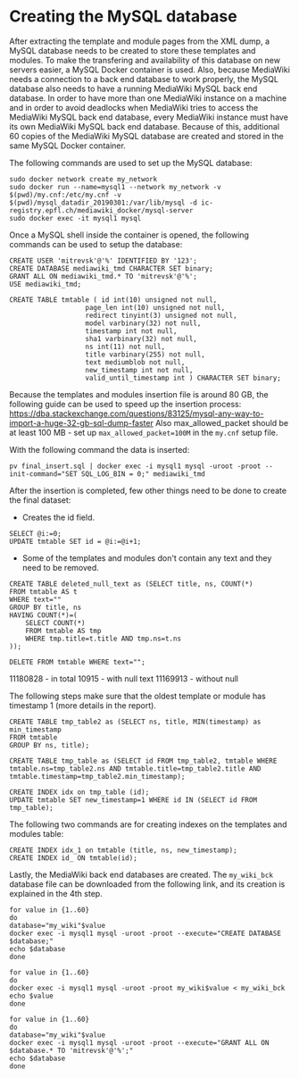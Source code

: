 # Creating the MySQL database

After extracting the template and module pages from the XML dump, a MySQL database needs to be created to store these templates and modules. To make the transfering and availability of this database on new servers easier, a MySQL Docker container is used. Also, because MediaWiki needs a connection to a back end database to work properly, the MySQL database also needs to have a running MediaWiki MySQL back end database. In order to have more than one MediaWiki instance on a machine and in order to avoid deadlocks when MediaWiki tries to access the MediaWiki MySQL back end database, every MediaWiki instance must have its own MediaWiki MySQL back end database. Because of this, additional 60 copies of the MediaWiki MySQL database are created and stored in the same MySQL Docker container.

The following commands are used to set up the MySQL database:

```
sudo docker network create my_network
sudo docker run --name=mysql1 --network my_network -v $(pwd)/my.cnf:/etc/my.cnf -v $(pwd)/mysql_datadir_20190301:/var/lib/mysql -d ic-registry.epfl.ch/mediawiki_docker/mysql-server
sudo docker exec -it mysql1 mysql
```

Once a MySQL shell inside the container is opened, the following commands can be used to setup the database:

```
CREATE USER 'mitrevsk'@'%' IDENTIFIED BY '123';
CREATE DATABASE mediawiki_tmd CHARACTER SET binary;
GRANT ALL ON mediawiki_tmd.* TO 'mitrevsk'@'%';
USE mediawiki_tmd;

CREATE TABLE tmtable ( id int(10) unsigned not null,
                   page_len int(10) unsigned not null,
                   redirect tinyint(3) unsigned not null,
                   model varbinary(32) not null,
                   timestamp int not null,
                   sha1 varbinary(32) not null,
                   ns int(11) not null,
                   title varbinary(255) not null, 
                   text mediumblob not null,
                   new_timestamp int not null,
                   valid_until_timestamp int ) CHARACTER SET binary;
```

Because the templates and modules insertion file is around 80 GB, the following guide can be used to speed up the insertion process: https://dba.stackexchange.com/questions/83125/mysql-any-way-to-import-a-huge-32-gb-sql-dump-faster
Also max_allowed_packet should be at least 100 MB - set up `max_allowed_packet=100M` in the `my.cnf` setup file.

With the following command the data is inserted:
```
pv final_insert.sql | docker exec -i mysql1 mysql -uroot -proot --init-command="SET SQL_LOG_BIN = 0;" mediawiki_tmd
```

After the insertion is completed, few other things need to be done to create the final dataset:
* Creates the id field.
```
SELECT @i:=0;
UPDATE tmtable SET id = @i:=@i+1;
```


* Some of the templates and modules don't contain any text and they need to be removed.
```
CREATE TABLE deleted_null_text as (SELECT title, ns, COUNT(*)
FROM tmtable AS t
WHERE text=""
GROUP BY title, ns
HAVING COUNT(*)=(
    SELECT COUNT(*)
    FROM tmtable AS tmp
    WHERE tmp.title=t.title AND tmp.ns=t.ns
));

DELETE FROM tmtable WHERE text="";
```
11180828 - in total
10915 - with null text
11169913 - without null

The following steps make sure that the oldest template or module has timestamp 1 (more details in the report).
```
CREATE TABLE tmp_table2 as (SELECT ns, title, MIN(timestamp) as min_timestamp
FROM tmtable
GROUP BY ns, title);

CREATE TABLE tmp_table as (SELECT id FROM tmp_table2, tmtable WHERE tmtable.ns=tmp_table2.ns AND tmtable.title=tmp_table2.title AND tmtable.timestamp=tmp_table2.min_timestamp);

CREATE INDEX idx on tmp_table (id);
UPDATE tmtable SET new_timestamp=1 WHERE id IN (SELECT id FROM tmp_table);
```


The following two commands are for creating indexes on the templates and modules table:
```
CREATE INDEX idx_1 on tmtable (title, ns, new_timestamp);
CREATE INDEX id_ ON tmtable(id);
```

Lastly, the MediaWiki back end databases are created. The `my_wiki_bck` database file can be downloaded from the following link, and its creation is explained in the 4th step.

```
for value in {1..60}
do
database="my_wiki"$value
docker exec -i mysql1 mysql -uroot -proot --execute="CREATE DATABASE $database;"
echo $database
done

for value in {1..60}
do
docker exec -i mysql1 mysql -uroot -proot my_wiki$value < my_wiki_bck
echo $value
done

for value in {1..60}
do
database="my_wiki"$value
docker exec -i mysql1 mysql -uroot -proot --execute="GRANT ALL ON $database.* TO 'mitrevsk'@'%';"
echo $database
done
```
